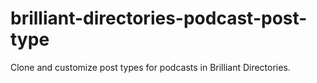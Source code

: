 # brilliant-directories-podcast-post-type
Clone and customize post types for podcasts in Brilliant Directories.
